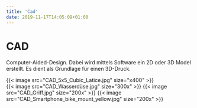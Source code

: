 ```yaml
---
title: 'Cad'
date: 2019-11-17T14:05:09+01:00
---
```


# CAD

Computer-Aided-Design. Dabei wird mittels Software ein 2D oder 3D Model erstellt.
Es dient als Grundlage für einen 3D-Druck.

<div class="flex flex-wrap justify-center items-center w-full max-w-xl mx-auto pb-4 mt-6">
    {{< image src="CAD_5x5_Cubic_Latice.jpg" size="x400" >}}
</div>

<div class="flex flex-wrap justify-center items-center w-full max-w-xl mx-auto pb-4 mt-6">
    {{< image src="CAD_Wasserdüse.jpg" size="300x" >}}
    {{< image src="CAD_Griff.jpg" size="200x" >}}
    {{< image src="CAD_Smartphone_bike_mount_yellow.jpg" size="200x" >}}
</div>
